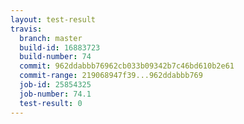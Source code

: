 ```yaml
---
layout: test-result
travis:
  branch: master
  build-id: 16883723
  build-number: 74
  commit: 962ddabbb76962cb033b09342b7c46bd610b2e61
  commit-range: 219068947f39...962ddabbb769
  job-id: 25854325
  job-number: 74.1
  test-result: 0
---
```

